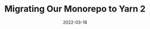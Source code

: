 ---
date: 2022-03-18
draft: true
publisher: dolthub
tags:
  - monorepos
  - yarn
  - migration
target_url: https://www.dolthub.com/blog/2022-03-18-migrating-to-yarn-2/
title: Migrating Our Monorepo to Yarn 2
---